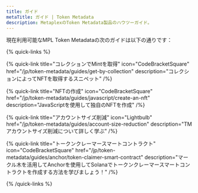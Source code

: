 ```yaml
---
title: ガイド
metaTitle: ガイド | Token Metadata
description: MetaplexのToken Metadata製品のハウツーガイド。
---
```


現在利用可能なMPL Token Metadataの次のガイドは以下の通りです：

{% quick-links %}

{% quick-link title="コレクションでMintを取得" icon="CodeBracketSquare" href="/jp/token-metadata/guides/get-by-collection" description="コレクションによってNFTを取得するスニペット" /%}

{% quick-link title="NFTの作成" icon="CodeBracketSquare" href="/jp/token-metadata/guides/javascript/create-an-nft" description="JavaScriptを使用して独自のNFTを作成" /%}

{% quick-link title="アカウントサイズ削減" icon="Lightbulb" href="/jp/token-metadata/guides/account-size-reduction" description="TMアカウントサイズ削減について詳しく学ぶ" /%}

{% quick-link title="トークンクレーマースマートコントラクト" icon="CodeBracketSquare" href="/jp/token-metadata/guides/anchor/token-claimer-smart-contract" description="マークル木を活用してAnchorを使用してSolanaでトークンクレーマースマートコントラクトを作成する方法を学びましょう！" /%}

{% /quick-links %}